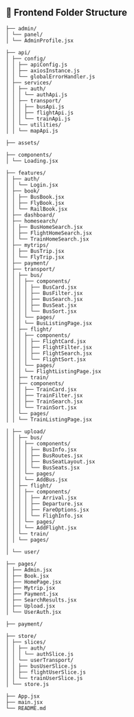 <!-- # React + Vite

This template provides a minimal setup to get React working in Vite with HMR and some ESLint rules.

Currently, two official plugins are available:

- [@vitejs/plugin-react](https://github.com/vitejs/vite-plugin-react/blob/main/packages/plugin-react/README.md) uses [Babel](https://babeljs.io/) for Fast Refresh
- [@vitejs/plugin-react-swc](https://github.com/vitejs/vite-plugin-react-swc) uses [SWC](https://swc.rs/) for Fast Refresh -->

## 📁 Frontend Folder Structure

```
├── admin/
│ └── panel/
│ └── AdminProfile.jsx

├── api/
│ ├── config/
│ │ ├── apiConfig.js
│ │ ├── axiosInstance.js
│ │ └── globalErrorHandler.js
│ ├── services/
│ │ ├── auth/
│ │ │ └── authApi.js
│ │ ├── transport/
│ │ │ ├── busApi.js
│ │ │ ├── flightApi.js
│ │ │ └── trainApi.js
│ │ └── utilities/
│ │ └── mapApi.js

├── assets/

├── components/
│ └── Loading.jsx

├── features/
│ ├── auth/
│ │ └── Login.jsx
│ ├── book/
│ │ ├── BusBook.jsx
│ │ ├── FlyBook.jsx
│ │ └── RailBook.jsx
│ ├── dashboard/
│ ├── homesearch/
│ │ ├── BusHomeSearch.jsx
│ │ ├── FlightHomeSearch.jsx
│ │ └── TrainHomeSearch.jsx
│ ├── mytrips/
│ │ ├── BusTrip.jsx
│ │ └── FlyTrip.jsx
│ ├── payment/
│ ├── transport/
│ │ ├── bus/
│ │ │ ├── components/
│ │ │ │ ├── BusCard.jsx
│ │ │ │ ├── BusFilter.jsx
│ │ │ │ ├── BusSearch.jsx
│ │ │ │ ├── BusSeat.jsx
│ │ │ │ └── BusSort.jsx
│ │ │ └── pages/
│ │ │ └── BusListingPage.jsx
│ │ ├── flight/
│ │ │ ├── components/
│ │ │ │ ├── FlightCard.jsx
│ │ │ │ ├── FlightFilter.jsx
│ │ │ │ ├── FlightSearch.jsx
│ │ │ │ └── FlightSort.jsx
│ │ │ └── pages/
│ │ │ └── FlightListingPage.jsx
│ │ ├── train/
│ │ ├── components/
│ │ │ ├── TrainCard.jsx
│ │ │ ├── TrainFilter.jsx
│ │ │ ├── TrainSearch.jsx
│ │ │ └── TrainSort.jsx
│ │ └── pages/
│ │ └── TrainListingPage.jsx

│ ├── upload/
│ │ ├── bus/
│ │ │ ├── components/
│ │ │ │ ├── BusInfo.jsx
│ │ │ │ ├── BusRoutes.jsx
│ │ │ │ ├── BusSeatLayout.jsx
│ │ │ │ └── BusSeats.jsx
│ │ │ └── pages/
│ │ │ └── AddBus.jsx
│ │ ├── flight/
│ │ │ ├── components/
│ │ │ │ ├── Arrival.jsx
│ │ │ │ ├── Departure.jsx
│ │ │ │ ├── FareOptions.jsx
│ │ │ │ └── FlighInfo.jsx
│ │ │ └── pages/
│ │ │ └── AddFlight.jsx
│ │ └── train/
│ │ └── pages/
│
│ └── user/

├── pages/
│ ├── Admin.jsx
│ ├── Book.jsx
│ ├── HomePage.jsx
│ ├── Mytrip.jsx
│ ├── Payment.jsx
│ ├── SearchResults.jsx
│ ├── Upload.jsx
│ └── UserAuth.jsx

├── payment/

├── store/
│ ├── slices/
│ │ ├── auth/
│ │ │ └── authSlice.js
│ │ └── userTransport/
│ │ ├── busUserSlice.js
│ │ ├── flightUserSlice.js
│ │ └── trainUserSlice.js
│ └── store.js

├── App.jsx
├── main.jsx
└── README.md
```
